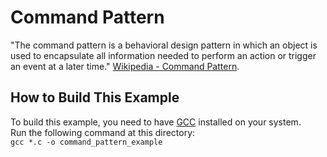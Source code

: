 # Command Pattern
"The command pattern is a behavioral design pattern in which an object is used
to encapsulate all information needed to perform an action or trigger an event
at a later time."
[Wikipedia - Command Pattern](https://en.wikipedia.org/wiki/Command_pattern).

## How to Build This Example
To build this example, you need to have [GCC](https://gcc.gnu.org/) installed on your system.  
Run the following command at this directory:  
`gcc *.c -o command_pattern_example`
